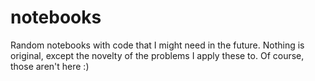 # notebooks
Random notebooks with code that I might need in the future.  Nothing is original, except the novelty of the problems I apply these to.  Of course, those aren't here :)

